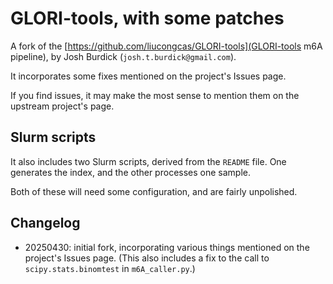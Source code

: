 # GLORI-tools, with some patches

A fork of the [https://github.com/liucongcas/GLORI-tools](GLORI-tools m6A pipeline),
by Josh Burdick (`josh.t.burdick@gmail.com`).

It incorporates some fixes mentioned on the project's Issues page.

If you find issues, it may make the most sense to mention them on the upstream
project's page.

## Slurm scripts

It also includes two Slurm scripts, derived from the `README` file.
One generates the index, and the other processes one sample.

Both of these will need some configuration, and are fairly unpolished.

## Changelog
* 20250430: initial fork, incorporating various things mentioned on the project's Issues
page. (This also includes a fix to the call to `scipy.stats.binomtest` in `m6A_caller.py`.)

